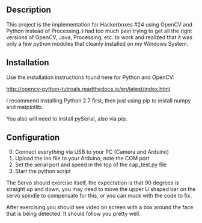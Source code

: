 
Description
-----------------
This project is the implementation for Hackerboxes #24 using OpenCV and Python instead of Processing.   I had too much pain trying to get all the right versions of OpenCV, Java, Processing, etc. to work and realized that it was only a few python modules that cleanly installed on my Windows System.


Installation 
-------------------------
Use the installation instructions found here for Python and OpenCV:

http://opencv-python-tutroals.readthedocs.io/en/latest/index.html

I recommend installing Python 2.7 first, then just using pip to install numpy and matplotlib.

You also will need to install pySerial, also via pip.

Configuration
--------------------------
0.  Connect everything via USB to your PC (Camera and Arduino)
1.  Upload the ino file to your Arduino, note the COM port
2.  Set the serial port and speed in the top of the cap_test.py file
3.  Start the python script

The Servo should exercise itself, the expectation is that 90 degrees is straight up and down, you may need to move the upper U shaped bar on the servo spindle to compensate for this, or you can muck with the code to fix.

After exercising you should see video on screen with a box around the face that is being detected.  It should follow you pretty well.  


